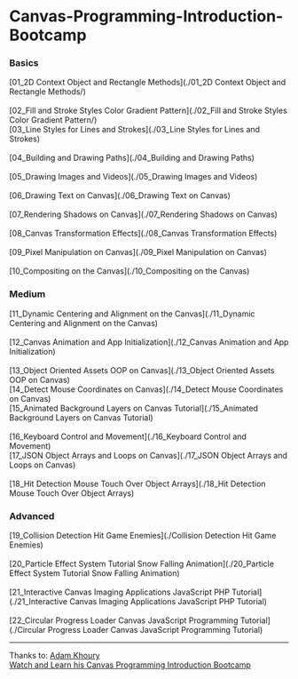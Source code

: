 # Canvas-Programming-Introduction-Bootcamp  

### Basics  

[01_2D Context Object and Rectangle Methods](./01_2D Context Object and Rectangle Methods/)<br>  
[02_Fill and Stroke Styles Color Gradient Pattern](./02_Fill and Stroke Styles Color Gradient Pattern/)<br>
[03_Line Styles for Lines and Strokes](./03_Line Styles for Lines and Strokes)<br>  
[04_Building and Drawing Paths](./04_Building and Drawing Paths)<br>  
[05_Drawing Images and Videos](./05_Drawing Images and Videos)<br>  
[06_Drawing Text on Canvas](./06_Drawing Text on Canvas)<br>  
[07_Rendering Shadows on Canvas](./07_Rendering Shadows on Canvas)<br>  
[08_Canvas Transformation Effects](./08_Canvas Transformation Effects)<br>  
[09_Pixel Manipulation on Canvas](./09_Pixel Manipulation on Canvas)<br>  
[10_Compositing on the Canvas](./10_Compositing on the Canvas)<br> 

### Medium

[11_Dynamic Centering and Alignment on the Canvas](./11_Dynamic Centering and Alignment on the Canvas)<br>  
[12_Canvas Animation and App Initialization](./12_Canvas Animation and App Initialization)<br>  
[13_Object Oriented Assets OOP on Canvas](./13_Object Oriented Assets OOP on Canvas)<br>
[14_Detect Mouse Coordinates on Canvas](./14_Detect Mouse Coordinates on Canvas)<br> 
[15_Animated Background Layers on Canvas Tutorial](./15_Animated Background Layers on Canvas Tutorial)<br>  
[16_Keyboard Control and Movement](./16_Keyboard Control and Movement)<br>
[17_JSON Object Arrays and Loops on Canvas](./17_JSON Object Arrays and Loops on Canvas)<br>  
[18_Hit Detection Mouse Touch Over Object Arrays](./18_Hit Detection Mouse Touch Over Object Arrays)<br>

### Advanced

[19_Collision Detection Hit Game Enemies](./Collision Detection Hit Game Enemies)<br>  
[20_Particle Effect System Tutorial Snow Falling Animation](./20_Particle Effect System Tutorial Snow Falling Animation)<br>  
[21_Interactive Canvas Imaging Applications JavaScript PHP Tutorial](./21_Interactive Canvas Imaging Applications JavaScript PHP Tutorial)<br>  
[22_Circular Progress Loader Canvas JavaScript Programming Tutorial](./Circular Progress Loader Canvas JavaScript Programming Tutorial)<br>  

---

Thanks to: [Adam Khoury](https://www.developphp.com) <br>
[Watch and Learn his Canvas Programming Introduction Bootcamp](http://www.developphp.com/video/JavaScript/2D-Context-Object-and-Rectangle-Methods)








